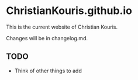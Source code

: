 # ChristianKouris.github.io

This is the current website of Christian Kouris.

Changes will be in changelog.md.

TODO
-------------

- Think of other things to add
